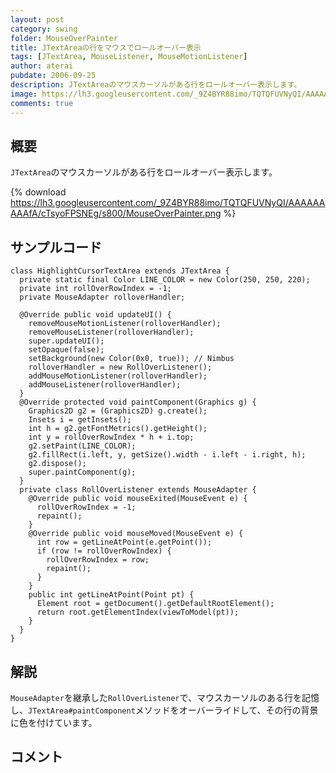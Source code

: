 ```yaml
---
layout: post
category: swing
folder: MouseOverPainter
title: JTextAreaの行をマウスでロールオーバー表示
tags: [JTextArea, MouseListener, MouseMotionListener]
author: aterai
pubdate: 2006-09-25
description: JTextAreaのマウスカーソルがある行をロールオーバー表示します。
image: https://lh3.googleusercontent.com/_9Z4BYR88imo/TQTQFUVNyQI/AAAAAAAAAfA/cTsyoFPSNEg/s800/MouseOverPainter.png
comments: true
---
```

## 概要
`JTextArea`のマウスカーソルがある行をロールオーバー表示します。

{% download https://lh3.googleusercontent.com/_9Z4BYR88imo/TQTQFUVNyQI/AAAAAAAAAfA/cTsyoFPSNEg/s800/MouseOverPainter.png %}

## サンプルコード
<pre class="prettyprint"><code>class HighlightCursorTextArea extends JTextArea {
  private static final Color LINE_COLOR = new Color(250, 250, 220);
  private int rollOverRowIndex = -1;
  private MouseAdapter rolloverHandler;

  @Override public void updateUI() {
    removeMouseMotionListener(rolloverHandler);
    removeMouseListener(rolloverHandler);
    super.updateUI();
    setOpaque(false);
    setBackground(new Color(0x0, true)); // Nimbus
    rolloverHandler = new RollOverListener();
    addMouseMotionListener(rolloverHandler);
    addMouseListener(rolloverHandler);
  }
  @Override protected void paintComponent(Graphics g) {
    Graphics2D g2 = (Graphics2D) g.create();
    Insets i = getInsets();
    int h = g2.getFontMetrics().getHeight();
    int y = rollOverRowIndex * h + i.top;
    g2.setPaint(LINE_COLOR);
    g2.fillRect(i.left, y, getSize().width - i.left - i.right, h);
    g2.dispose();
    super.paintComponent(g);
  }
  private class RollOverListener extends MouseAdapter {
    @Override public void mouseExited(MouseEvent e) {
      rollOverRowIndex = -1;
      repaint();
    }
    @Override public void mouseMoved(MouseEvent e) {
      int row = getLineAtPoint(e.getPoint());
      if (row != rollOverRowIndex) {
        rollOverRowIndex = row;
        repaint();
      }
    }
    public int getLineAtPoint(Point pt) {
      Element root = getDocument().getDefaultRootElement();
      return root.getElementIndex(viewToModel(pt));
    }
  }
}
</code></pre>

## 解説
`MouseAdapter`を継承した`RollOverListener`で、マウスカーソルのある行を記憶し、`JTextArea#paintComponent`メソッドをオーバーライドして、その行の背景に色を付けています。

## コメント
